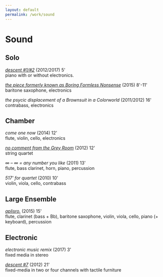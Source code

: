 ```yaml
---
layout: default
permalink: /work/sound
---
```

# Sound

## Solo

[_descent #1/#2_](./sound/descent) (2012/2017) 5' <br />
piano with or without electronics.

[_the piece formerly known as Boring Formless Nonsense_](./sound/tpfkabfn) (2015) 8'-11' <br />
baritone saxophone, electronics

_the psycic displacement of a Brownsuit in a Colorworld_ (2011/2012) 16' <br />
contrabass, electronics

## Chamber

_come one now_ (2014) 12' <br />
flute, violin, cello, electronics

[_no comment from the Grey Room_](./sound/noComment) (2012) 12' <br />
string quartet

_∞ – ∞ = any number you like_ (2011) 13' <br />
flute, bass clarinet, horn, piano, percussion

_517' for quartet_ (2010) 10' <br/>
violin, viola, cello, contrabass

## Large Ensemble

[_aplisro._](./sound/aplisro) (2015) 15' <br />
flute, clarinet (bass + Bb), baritone saxophone, violin, viola, cello, piano (+ keyboard), percussion

## Electronic

_electronic music remix_ (2017) 3' <br/>
fixed media in stereo

[_descent #7_](./sound/descent) (2012) 21' <br />
fixed-media in two or four channels with tactile furniture
